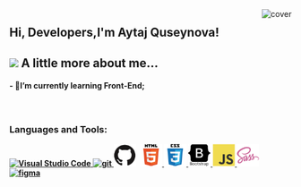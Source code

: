 
<div align="center">
<img height="280px"object-fit="cover" src="https://media2.giphy.com/media/IoP0PvbbSWGAM/200.webp?cid=ecf05e476zugz3npjieb7qjfd900kmvdks0p0vpza8nwqyj1&ep=v1_gifs_search&rid=200.webp&ct=g" alt="cover" align="right"  />

</div>
</div>
<div id="badges">

</div>
<h2> Hi, Developers,I'm Aytaj Quseynova! </h2>



<h2> <img src="https://media.giphy.com/media/VgCDAzcKvsR6OM0uWg/giphy.gif" width="50"> A little more about me...  </h2>

 <h4> 
- 🌱I’m currently learning Front-End;<h4>

 </div>
 </div>
        
  <br/>

 <div align="left">          
 <h3 align="left">Languages and Tools:</h3>
<p align="left">
  <a href="https://code.visualstudio.com/" target="_blank"> <img src="https://stijndv.com/goodies/big-sur-replacement-icons/VScode.svg" alt="Visual Studio Code" width="40" height="40"/> </a>
  <a href="https://git-scm.com/" target="_blank"> <img src="https://www.vectorlogo.zone/logos/git-scm/git-scm-icon.svg" alt="git" width="40" height="40"/> </a>
    <img src="https://github.com/devicons/devicon/blob/master/icons/github/github-original.svg" title="Github" alt="Github" width="40" height="40"/>&nbsp;
   <a href="https://www.w3.org/html/" target="_blank"> <img src="https://raw.githubusercontent.com/devicons/devicon/master/icons/html5/html5-original-wordmark.svg" alt="html5" width="40" height="40"/>
  <a href="https://www.w3schools.com/css/" target="_blank"> <img src="https://raw.githubusercontent.com/devicons/devicon/master/icons/css3/css3-original-wordmark.svg" alt="css3" width="40" height="40"/> 
    <a href="https://getbootstrap.com" target="_blank"> <img src="https://raw.githubusercontent.com/devicons/devicon/master/icons/bootstrap/bootstrap-plain-wordmark.svg" alt="bootstrap" width="40" height="40"/> </a>
    <a href="https://developer.mozilla.org/en-US/docs/Web/JavaScript" target="_blank"> <img src="https://raw.githubusercontent.com/devicons/devicon/master/icons/javascript/javascript-original.svg" alt="javascript" width="40" height="40"/> </a>
  <a href="https://sass-lang.com" target="_blank"> <img src="https://raw.githubusercontent.com/devicons/devicon/master/icons/sass/sass-original.svg" alt="sass" width="40" height="40"</a>
  <a href="https://www.figma.com/" target="_blank" rel="noreferrer"> <img src="https://www.vectorlogo.zone/logos/figma/figma-icon.svg" alt="figma" width="40" height="40"/> </a> 

 </p>
   </div

